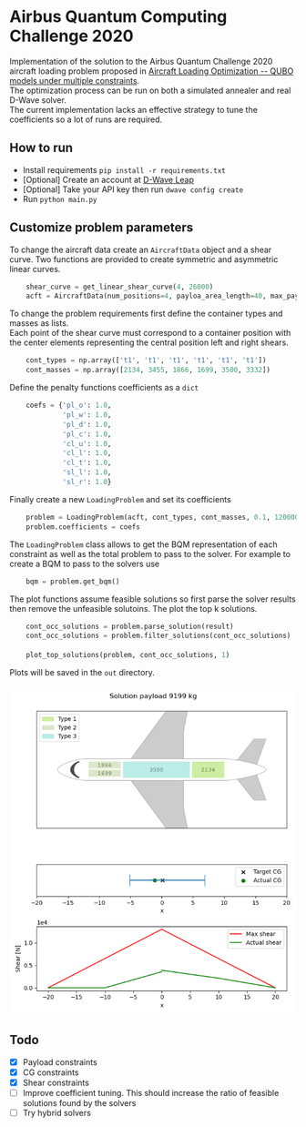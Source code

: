 # Airbus Quantum Computing Challenge 2020

Implementation of the solution to the Airbus Quantum Challenge 2020 aircraft loading problem proposed
in [Aircraft Loading Optimization -- QUBO models under multiple constraints](https://arxiv.org/abs/2102.09621).<br>
The optimization process can be run on both a simulated annealer and real D-Wave solver.<br>
The current implementation lacks an effective strategy to tune the coefficients so a lot of runs are required.

## How to run

- Install requirements ``` pip install -r requirements.txt ```
- [Optional] Create an account at [D-Wave Leap](https://cloud.dwavesys.com/leap/signup/)
- [Optional] Take your API key then run ``` dwave config create ```
- Run ``` python main.py ```

## Customize problem parameters

To change the aircraft data create an ``` AircraftData ``` object and a shear curve. Two functions are provided to create symmetric and asymmetric linear curves.<br> 

``` python
    shear_curve = get_linear_shear_curve(4, 26000)
    acft = AircraftData(num_positions=4, payloa_area_length=40, max_payload=8000, shear_curve=shear_curve, min_cg=-0.1, max_cg=0.2)
```

To change the problem requirements first define the container types and masses as lists.<br>
Each point of the shear curve must correspond to a container position with the center elements representing the central position left and right shears.

``` python
    cont_types = np.array(['t1', 't1', 't1', 't1', 't1', 't1'])
    cont_masses = np.array([2134, 3455, 1866, 1699, 3500, 3332])
```

Define the penalty functions coefficients as a ``` dict ```<br>

```python
    coefs = {'pl_o': 1.0,
             'pl_w': 1.0,
             'pl_d': 1.0,
             'pl_c': 1.0,
             'cl_u': 1.0,
             'cl_l': 1.0,
             'cl_t': 1.0,
             'sl_l': 1.0,
             'sl_r': 1.0}
```

Finally create a new ``` LoadingProblem ``` and set its coefficients<br>

```python
    problem = LoadingProblem(acft, cont_types, cont_masses, 0.1, 120000, -0.05)
    problem.coefficients = coefs
```

The ``` LoadingProblem ``` class allows to get the BQM representation of each constraint as well as the total problem to
pass to the solver. For example to create a BQM to pass to the solvers use<br>

```python
    bqm = problem.get_bqm()
```

The plot functions assume feasible solutions so first parse the solver results then remove the unfeasible solutoins. The
plot the top k solutions.<br>

```python
    cont_occ_solutions = problem.parse_solution(result)
    cont_occ_solutions = problem.filter_solutions(cont_occ_solutions)

    plot_top_solutions(problem, cont_occ_solutions, 1)
```

Plots will be saved in the ``` out ``` directory.<br><br>
![alt text](https://github.com/Gallinator/airbus-quantum-challenge-2020/blob/master/docs/example_plot.png)

## Todo

- [x] Payload constraints
- [x] CG constraints
- [x] Shear constraints
- [ ] Improve coefficient tuning. This should increase the ratio of feasible solutions found by the solvers
- [ ] Try hybrid solvers
